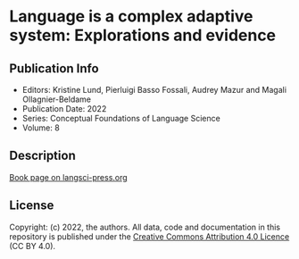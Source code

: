 # Language is a complex adaptive system: Explorations and evidence
## Publication Info
- Editors: Kristine Lund, Pierluigi Basso Fossali, Audrey Mazur and Magali Ollagnier-Beldame  
- Publication Date: 2022
- Series: Conceptual Foundations of Language Science
- Volume: 8
## Description
[Book page on langsci-press.org](http://langsci-press.org/catalog/book/334)
## License
Copyright: (c) 2022, the authors.
All data, code and documentation in this repository is published under the [Creative Commons Attribution 4.0 Licence](http://creativecommons.org/licenses/by/4.0/) (CC BY 4.0).

